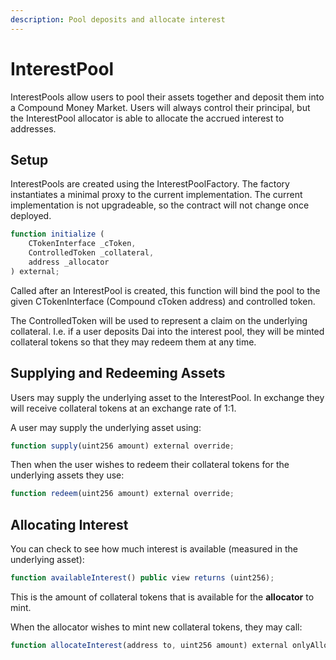 ```yaml
---
description: Pool deposits and allocate interest
---
```


# InterestPool

InterestPools allow users to pool their assets together and deposit them into a Compound Money Market.  Users will always control their principal, but the InterestPool allocator is able to allocate the accrued interest to addresses.

## Setup

InterestPools are created using the InterestPoolFactory.  The factory instantiates a minimal proxy to the current implementation.  The current implementation is not upgradeable, so the contract will not change once deployed.

```javascript
function initialize (
    CTokenInterface _cToken,
    ControlledToken _collateral,
    address _allocator
) external;
```

Called after an InterestPool is created, this function will bind the pool to the given CTokenInterface \(Compound cToken address\) and controlled token. 

The ControlledToken will be used to represent a claim on the underlying collateral.  I.e. if a user deposits Dai into the interest pool, they will be minted collateral tokens so that they may redeem them at any time.

## Supplying and Redeeming Assets

Users may supply the underlying asset to the InterestPool.  In exchange they will receive collateral tokens at an exchange rate of 1:1.

A user may supply the underlying asset using:

```javascript
function supply(uint256 amount) external override;
```

Then when the user wishes to redeem their collateral tokens for the underlying assets they use:

```javascript
function redeem(uint256 amount) external override;
```

## Allocating Interest

You can check to see how much interest is available \(measured in the underlying asset\):

```javascript
function availableInterest() public view returns (uint256);
```

This is the amount of collateral tokens that is available for the **allocator** to mint.

When the allocator wishes to mint new collateral tokens, they may call:

```javascript
function allocateInterest(address to, uint256 amount) external onlyAllocator;
```



